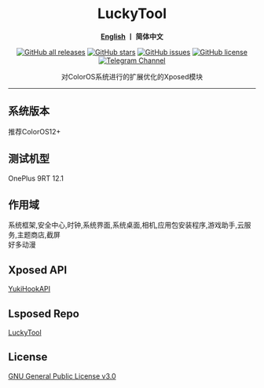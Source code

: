 <div align="center">
   <h1>LuckyTool</h1>
   <p>
       <b><a href="https://github.com/luckyzyx/LuckyTool/blob/main/README_EN.md">English</a>  丨 简体中文</b>
   </p>
   <a href="https://github.com/Xposed-Modules-Repo/com.luckyzyx.luckytool/releases"><img alt="GitHub all releases" src="https://img.shields.io/github/downloads/Xposed-Modules-Repo/com.luckyzyx.luckytool/total?label=Downloads"></a>
   <a href="https://github.com/luckyzyx/LuckyTool/stargazers"><img alt="GitHub stars" src="https://img.shields.io/github/stars/luckyzyx/LuckyTool"></a>
   <a href="https://github.com/luckyzyx/LuckyTool/issues"><img alt="GitHub issues" src="https://img.shields.io/github/issues/luckyzyx/LuckyTool"></a>
   <a href="https://github.com/luckyzyx/LuckyTool/blob/main/LICENSE"><img alt="GitHub license" src="https://img.shields.io/github/license/luckyzyx/LuckyTool"></a>
   <a href="https://t.me/luckyzyx"><img alt="Telegram Channel" src="https://img.shields.io/badge/Telegram-Channel-blue.svg?logo=telegram"></a>   
<p>对ColorOS系统进行的扩展优化的Xposed模块</p>
</div>

---

## 系统版本
推荐ColorOS12+

## 测试机型
OnePlus 9RT 12.1

## 作用域
系统框架,安全中心,时钟,系统界面,系统桌面,相机,应用包安装程序,游戏助手,云服务,主题商店,截屏  
好多动漫

## Xposed API
[YukiHookAPI](https://github.com/fankes/YukiHookAPI)

## Lsposed Repo
[LuckyTool](https://github.com/Xposed-Modules-Repo/com.luckyzyx.luckytool)  

## License
[GNU General Public License v3.0](https://github.com/Simplicity-Team/WooBoxForColorOS/blob/main/LICENSE)
